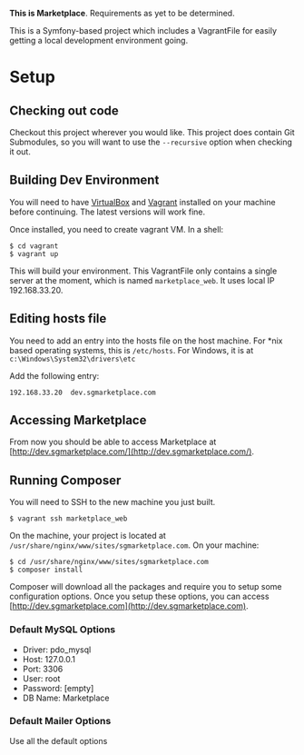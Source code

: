 **This is Marketplace**.  Requirements as yet to be determined.  

This is a Symfony-based project which includes a VagrantFile for easily getting
a local development environment going.

# Setup

## Checking out code

Checkout this project wherever you would like.  This project does contain 
Git Submodules, so you will want to use the `--recursive` option when checking
it out.

## Building Dev Environment

You will need to have [VirtualBox](https://www.virtualbox.org/) and [Vagrant](http://vagrantup.com) 
installed on your machine before continuing.  The latest versions will work fine.

Once installed, you need to create vagrant VM.  In a shell:

```
$ cd vagrant
$ vagrant up
```

This will build your environment.  This VagrantFile only contains a single server
at the moment, which is named `marketplace_web`.  It uses local IP 192.168.33.20.

## Editing hosts file

You need to add an entry into the hosts file on the host machine.  For *nix based 
operating systems, this is `/etc/hosts`.  For Windows, it is at `c:\Windows\System32\drivers\etc`

Add the following entry:

```
192.168.33.20  dev.sgmarketplace.com
```

## Accessing Marketplace
From now you should be able to access Marketplace at 
[http://dev.sgmarketplace.com/](http://dev.sgmarketplace.com/). 

## Running Composer
You will need to SSH to the new machine you just built.  

```
$ vagrant ssh marketplace_web
```

On the machine, your project is located at `/usr/share/nginx/www/sites/sgmarketplace.com`.  On your
machine:

```
$ cd /usr/share/nginx/www/sites/sgmarketplace.com
$ composer install
```

Composer will download all the packages and require you to setup some configuration
options.  Once you setup these options, you can access [http://dev.sgmarketplace.com](http://dev.sgmarketplace.com).

### Default MySQL Options
* Driver: pdo_mysql
* Host: 127.0.0.1
* Port: 3306
* User: root
* Password: [empty]
* DB Name: Marketplace

### Default Mailer Options
Use all the default options


